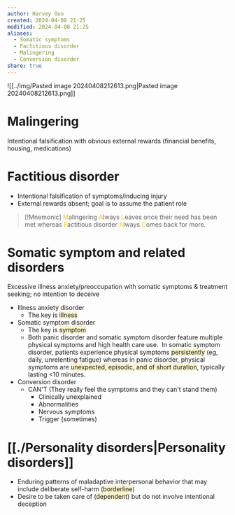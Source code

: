 ```yaml
---
author: Harvey Guo
created: 2024-04-08 21:25
modified: 2024-04-08 21:25
aliases:
  - Somatic symptoms
  - Factitious disorder
  - Malingering
  - Conversion disorder
share: true
---
```

![[../img/Pasted image 20240408212613.png|Pasted image 20240408212613.png]]
# Malingering
Intentional falsification with obvious external rewards (financial benefits, housing, medications)
# Factitious disorder
- Intentional falsification of symptoms/inducing injury
- External rewards absent; goal is to assume the patient role
>[!Mnemonic] 
><font color="#ffc000">M</font>alingering <font color="#ffc000">A</font>lways <font color="#ffc000">L</font>eaves once their need has been met whereas <font color="#ffc000">F</font>actitious disorder <font color="#ffc000">A</font>lways <font color="#ffc000">C</font>omes back for more.
# Somatic symptom and related disorders
Excessive illness anxiety/preoccupation with somatic symptoms & treatment seeking; no intention to deceive
- Illness anxiety disorder
	- The key is <span style="background:rgba(240, 200, 0, 0.2)">illness</span>
- Somatic symptom disorder
	- The key is <span style="background:rgba(240, 200, 0, 0.2)">symptom</span>
	- Both panic disorder and somatic symptom disorder feature multiple physical symptoms and high health care use.  In somatic symptom disorder, patients experience physical symptoms <span style="background:rgba(240, 200, 0, 0.2)">persistently</span> (eg, daily, unrelenting fatigue) whereas in panic disorder, physical symptoms are <span style="background:rgba(240, 200, 0, 0.2)">unexpected, episodic, and of short duration</span>, typically lasting <10 minutes.
- Conversion disorder
	- CAN'T (They really feel the symptoms and they can't stand them)
		- Clinically unexplained
		- Abnormalities
		- Nervous symptoms
		- Trigger (sometimes)
# [[./Personality disorders|Personality disorders]]
- Enduring patterns of maladaptive interpersonal behavior that may include deliberate self-harm (<span style="background:rgba(240, 200, 0, 0.2)">borderline</span>) 
- Desire to be taken care of (<span style="background:rgba(240, 200, 0, 0.2)">dependent</span>) but do not involve intentional deception